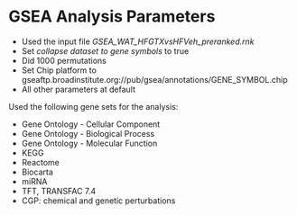 # GSEA Analysis Parameters

* Used the input file *GSEA_WAT_HFGTXvsHFVeh_preranked.rnk*
* Set *collapse dataset to gene symbols* to true
* Did 1000 permutations
* Set Chip platform to gseaftp.broadinstitute.org://pub/gsea/annotations/GENE_SYMBOL.chip
* All other parameters at default

Used the following gene sets for the analysis:

* Gene Ontology - Cellular Component 
* Gene Ontology - Biological Process
* Gene Ontology - Molecular Function
* KEGG
* Reactome
* Biocarta
* miRNA
* TFT, TRANSFAC 7.4
* CGP: chemical and genetic perturbations
